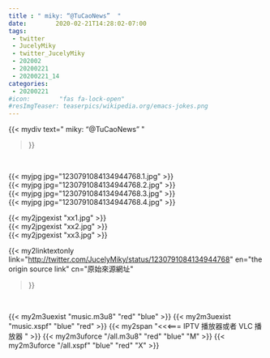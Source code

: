 ```yaml
---
title : " miky: “@TuCaoNews”  "
date:        2020-02-21T14:28:02-07:00
tags:
 - twitter
 - JucelyMiky
 - twitter_JucelyMiky
 - 202002
 - 20200221
 - 20200221_14
categories:
 - 20200221
#icon:        "fas fa-lock-open"
#resImgTeaser: teaserpics/wikipedia.org/emacs-jokes.png
---
```


{{< mydiv text=" miky: “@TuCaoNews”  "
>}}
<br>


 {{< myjpg jpg="1230791084134944768.1.jpg" >}}<br>  {{< myjpg jpg="1230791084134944768.2.jpg" >}}<br>  {{< myjpg jpg="1230791084134944768.3.jpg" >}}<br>  {{< myjpg jpg="1230791084134944768.4.jpg" >}}<br> 

{{< my2jpgexist "xx1.jpg" >}}<br>
{{< my2jpgexist "xx2.jpg" >}}<br>
{{< my2jpgexist "xx3.jpg" >}}<br>


{{< my2linktextonly link="http://twitter.com/JucelyMiky/status/1230791084134944768"
en="the origin source link" cn="原始來源網址"
>}}


<br>

{{< my2m3uexist "music.m3u8" "red"  "blue" >}} {{< my2m3uexist "music.xspf" "blue" "red"  >}} {{< my2span "<<<=== IPTV 播放器或者 VLC 播放器 " >}} {{< my2m3uforce "/all.m3u8" "red"  "blue" "M" >}} {{< my2m3uforce "/all.xspf" "blue" "red"  "X" >}} 
